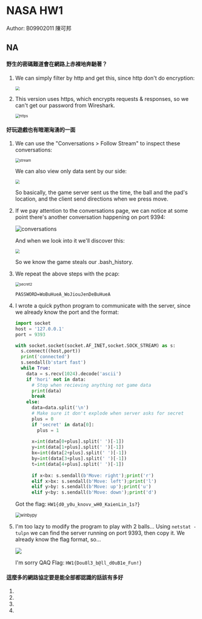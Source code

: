 # NASA HW1

Author: B09902011 陳可邦

## NA

#### 野生的密碼難道會在網路上赤裸地奔馳著？

1. We can simply filter by http and get this, since http don't do encryption:

   <img src="/Volumes/Transcend/NTU/nasa-2021-csie/hw1/httppw.png" style="zoom: 67%;" />

2. This version uses https, which encrypts requests & responses, so we can't get our password from Wireshark.

   <img src="/Volumes/Transcend/NTU/nasa-2021-csie/hw1/https.png" alt="https" style="zoom:67%;" />

#### 好玩遊戲也有暗潮洶湧的一面

1. We can use the "Conversations > Follow Stream" to inspect these conversations:

   <img src="/Volumes/Transcend/NTU/nasa-2021-csie/hw1/stream.png" alt="stream" style="zoom:67%;" />

   We can also view only data sent by our side:

   <img src="/Volumes/Transcend/NTU/nasa-2021-csie/hw1/client.png" style="zoom:67%;" />

   So basically, the game server sent us the time, the ball and the pad's location, and the client send directions when we press move.

2. If we pay attention to the conversations page, we can notice at some point there's another conversation happening on port 9394:

   ![conversations](/Volumes/Transcend/NTU/nasa-2021-csie/hw1/conversations.png)

   And when we look into it we'll discover this:

   <img src="/Volumes/Transcend/NTU/nasa-2021-csie/hw1/secret.png" style="zoom:67%;" />

   So we know the game steals our .bash_history.

3. We repeat the above steps with the pcap:

   <img src="/Volumes/Transcend/NTU/nasa-2021-csie/hw1/secret2.png" alt="secret2" style="zoom:67%;" />

   `PASSWORD=WoBuHueA_WoJiouJenDeBuHueA`

4. I wrote a quick python program to communicate with the server, since we already know the port and the format:

   ```python
   import socket
   host = '127.0.0.1'
   port = 9393
   
   with socket.socket(socket.AF_INET,socket.SOCK_STREAM) as s:
     s.connect((host,port))
     print('connected')
     s.sendall(b'start fast')
     while True:
       data = s.recv(1024).decode('ascii')
       if 'hori' not in data:
         # Stop when recieving anything not game data
         print(data)
         break
       else:
         data=data.split('\n')
         # Make sure it don't explode when server asks for secret
         plus = 0
         if 'secret' in data[0]:
           plus = 1
           
         x=int(data[0+plus].split(' ')[-1])
         y=int(data[1+plus].split(' ')[-1])
         bx=int(data[2+plus].split(' ')[-1])
         by=int(data[3+plus].split(' ')[-1])
         t=int(data[4+plus].split(' ')[-1])
   		
         if x<bx: s.sendall(b'Move: right');print('r')
         elif x>bx: s.sendall(b'Move: left');print('l')
         elif y>by: s.sendall(b'Move: up');print('u')
         elif y<by: s.sendall(b'Move: down');print('d')
   ```

   Got the flag: `HW1{d0_y0u_knovv_wH0_KaienLin_1s?}`

   <img src="/Volumes/Transcend/NTU/nasa-2021-csie/hw1/winbypy.png" alt="winbypy" style="zoom:80%;" />

5. I'm too lazy to modify the program to play with 2 balls... Using `netstat -tulpn` we can find the server running on port 9393, then copy it. We already know the flag format, so...

   ![](/Volumes/Transcend/NTU/nasa-2021-csie/hw1/stringsgrep.png)

   I'm sorry QAQ Flag: `HW1{Dou8l3_b@ll_d0uB1e_Fun!}`

#### 這麼多的網路協定要是能全部都認識的話該有多好

1. 
2.  
3.  
4.  